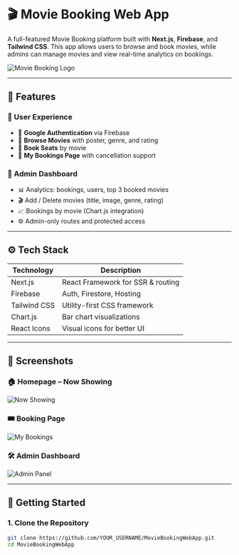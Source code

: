 # 🎬 Movie Booking Web App

A full-featured Movie Booking platform built with **Next.js**, **Firebase**, and **Tailwind CSS**. This app allows users to browse and book movies, while admins can manage movies and view real-time analytics on bookings.

![Movie Booking Logo](public/MovieLogo.png)

---

## 🌟 Features

### 👤 User Experience
- 🔐 **Google Authentication** via Firebase
- 🎥 **Browse Movies** with poster, genre, and rating
- 🎫 **Book Seats** by movie
- 🧾 **My Bookings Page** with cancellation support

### 🔐 Admin Dashboard
- 📊 Analytics: bookings, users, top 3 booked movies
- 🎬 Add / Delete movies (title, image, genre, rating)
- 📈 Bookings by movie (Chart.js integration)
- ⚙️ Admin-only routes and protected access

---

## ⚙️ Tech Stack

| Technology   | Description                        |
|--------------|------------------------------------|
| Next.js      | React Framework for SSR & routing  |
| Firebase     | Auth, Firestore, Hosting           |
| Tailwind CSS | Utility-first CSS framework        |
| Chart.js     | Bar chart visualizations           |
| React Icons  | Visual icons for better UI         |

---

## 📸 Screenshots

### 🏠 Homepage – Now Showing
![Now Showing](screenshots/now-showing.png)

### 🎟️ Booking Page
![My Bookings](screenshots/my-bookings.png)

### 🛠️ Admin Dashboard
![Admin Panel](screenshots/admin-dashboard.png)

---
## 🚀 Getting Started

### 1. Clone the Repository

```bash
git clone https://github.com/YOUR_USERNAME/MovieBookingWebApp.git
cd MovieBookingWebApp

